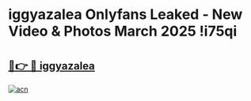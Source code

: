 # iggyazalea Onlyfans Leaked - New Video & Photos March 2025 !i75qi

# <h2><a href="https://je9v0i.iuczelnia.edu.pl?title=iggyazalea&ref=i75qi">🔗👉 🔴 iggyazalea</a></h2>

[![acn](https://github.com/user-attachments/assets/0f9c940e-d8b0-45ae-aac7-cd30a18b3e1c)](https://je9v0i.iuczelnia.edu.pl?title=iggyazalea&ref=i75qi)

